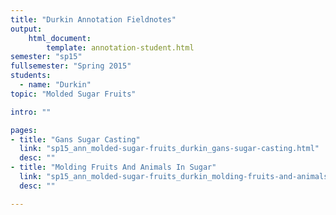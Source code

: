```yaml
---
title: "Durkin Annotation Fieldnotes"
output:
    html_document:
        template: annotation-student.html
semester: "sp15"
fullsemester: "Spring 2015"
students:
  - name: "Durkin"
topic: "Molded Sugar Fruits"

intro: ""

pages:
- title: "Gans Sugar Casting"
  link: "sp15_ann_molded-sugar-fruits_durkin_gans-sugar-casting.html"
  desc: ""
- title: "Molding Fruits And Animals In Sugar"
  link: "sp15_ann_molded-sugar-fruits_durkin_molding-fruits-and-animals-in-sugar.html"
  desc: ""

---
```

